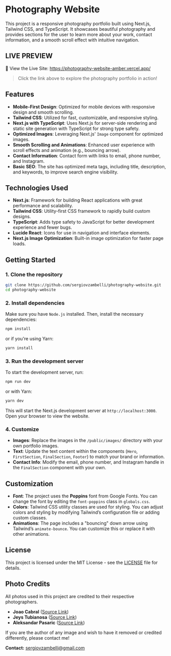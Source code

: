 
# Photography Website

This project is a responsive photography portfolio built using Next.js, Tailwind CSS, and TypeScript. It showcases beautiful photography and provides sections for the user to learn more about your work, contact information, and a smooth scroll effect with intuitive navigation.

## LIVE PREVIEW  
🔗 View the Live Site: https://photography-website-amber.vercel.app/  
> Click the link above to explore the photography portfolio in action!

## Features

- **Mobile-First Design**: Optimized for mobile devices with responsive design and smooth scrolling.
- **Tailwind CSS**: Utilized for fast, customizable, and responsive styling.
- **Next.js with TypeScript**: Uses Next.js for server-side rendering and static site generation with TypeScript for strong type safety.
- **Optimized Images**: Leveraging Next.js' `Image` component for optimized images.
- **Smooth Scrolling and Animations**: Enhanced user experience with scroll effects and animation (e.g., bouncing arrow).
- **Contact Information**: Contact form with links to email, phone number, and Instagram.
- **Basic SEO**: The site has optimized meta tags, including title, description, and keywords, to improve search engine visibility.

## Technologies Used

- **Next.js**: Framework for building React applications with great performance and scalability.
- **Tailwind CSS**: Utility-first CSS framework to rapidly build custom designs.
- **TypeScript**: Adds type safety to JavaScript for better development experience and fewer bugs.
- **Lucide React**: Icons for use in navigation and interface elements.
- **Next.js Image Optimization**: Built-in image optimization for faster page loads.

## Getting Started

### 1. Clone the repository

```bash
git clone https://github.com/sergiovzambelli/photography-website.git
cd photography-website
```

### 2. Install dependencies

Make sure you have `Node.js` installed. Then, install the necessary dependencies:

```bash
npm install
```

or if you're using Yarn:

```bash
yarn install
```

### 3. Run the development server

To start the development server, run:

```bash
npm run dev
```

or with Yarn:

```bash
yarn dev
```

This will start the Next.js development server at `http://localhost:3000`. Open your browser to view the website.

### 4. Customize

- **Images**: Replace the images in the `/public/images/` directory with your own portfolio images.
- **Text**: Update the text content within the components (`Hero`, `FirstSection`, `FinalSection`, `Footer`) to match your brand or information.
- **Contact Info**: Modify the email, phone number, and Instagram handle in the `FinalSection` component with your own.

## Customization

- **Font**: The project uses the **Poppins** font from Google Fonts. You can change the font by editing the `font-poppins` class in `globals.css`.
- **Colors**: Tailwind CSS utility classes are used for styling. You can adjust colors and styling by modifying Tailwind’s configuration file or adding custom classes.
- **Animations**: The page includes a "bouncing" down arrow using Tailwind’s `animate-bounce`. You can customize this or replace it with other animations.

## License

This project is licensed under the MIT License - see the [LICENSE](./LICENSE) file for details.

## Photo Credits  

All photos used in this project are credited to their respective photographers.  

- **Joao Cabral** ([Source Link](https://www.pexels.com/photo/black-and-white-photo-of-man-with-umbrella-3299386/))  
- **Jeys Tubianosa** ([Source Link](https://www.pexels.com/photo/woman-catching-a-lemon-3538030/))  
- **Aleksandar Pasaric** ([Source Link](https://www.pexels.com/photo/street-under-cloudy-sky-1344537/))  

If you are the author of any image and wish to have it removed or credited differently, please contact me!  

**Contact:** sergiovzambelli@gmail.com